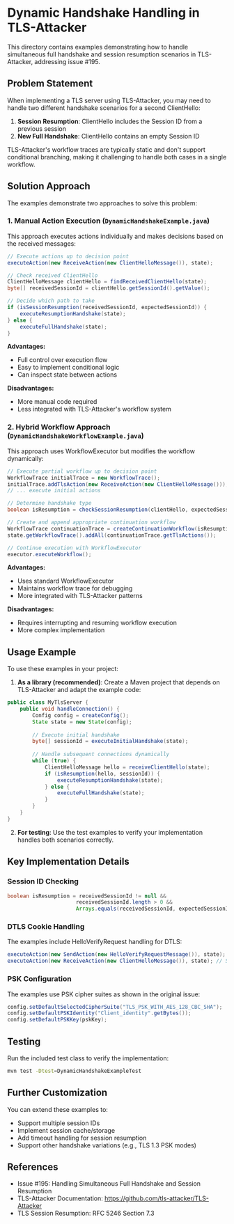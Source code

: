 # Dynamic Handshake Handling in TLS-Attacker

This directory contains examples demonstrating how to handle simultaneous full handshake and session resumption scenarios in TLS-Attacker, addressing issue #195.

## Problem Statement

When implementing a TLS server using TLS-Attacker, you may need to handle two different handshake scenarios for a second ClientHello:
1. **Session Resumption**: ClientHello includes the Session ID from a previous session
2. **New Full Handshake**: ClientHello contains an empty Session ID

TLS-Attacker's workflow traces are typically static and don't support conditional branching, making it challenging to handle both cases in a single workflow.

## Solution Approach

The examples demonstrate two approaches to solve this problem:

### 1. Manual Action Execution (`DynamicHandshakeExample.java`)

This approach executes actions individually and makes decisions based on the received messages:

```java
// Execute actions up to decision point
executeAction(new ReceiveAction(new ClientHelloMessage()), state);

// Check received ClientHello
ClientHelloMessage clientHello = findReceivedClientHello(state);
byte[] receivedSessionId = clientHello.getSessionId().getValue();

// Decide which path to take
if (isSessionResumption(receivedSessionId, expectedSessionId)) {
    executeResumptionHandshake(state);
} else {
    executeFullHandshake(state);
}
```

**Advantages:**
- Full control over execution flow
- Easy to implement conditional logic
- Can inspect state between actions

**Disadvantages:**
- More manual code required
- Less integrated with TLS-Attacker's workflow system

### 2. Hybrid Workflow Approach (`DynamicHandshakeWorkflowExample.java`)

This approach uses WorkflowExecutor but modifies the workflow dynamically:

```java
// Execute partial workflow up to decision point
WorkflowTrace initialTrace = new WorkflowTrace();
initialTrace.addTlsAction(new ReceiveAction(new ClientHelloMessage()));
// ... execute initial actions

// Determine handshake type
boolean isResumption = checkSessionResumption(clientHello, expectedSessionId);

// Create and append appropriate continuation workflow
WorkflowTrace continuationTrace = createContinuationWorkflow(isResumption);
state.getWorkflowTrace().addAll(continuationTrace.getTlsActions());

// Continue execution with WorkflowExecutor
executor.executeWorkflow();
```

**Advantages:**
- Uses standard WorkflowExecutor
- Maintains workflow trace for debugging
- More integrated with TLS-Attacker patterns

**Disadvantages:**
- Requires interrupting and resuming workflow execution
- More complex implementation

## Usage Example

To use these examples in your project:

1. **As a library (recommended)**: Create a Maven project that depends on TLS-Attacker and adapt the example code:

```java
public class MyTlsServer {
    public void handleConnection() {
        Config config = createConfig();
        State state = new State(config);
        
        // Execute initial handshake
        byte[] sessionId = executeInitialHandshake(state);
        
        // Handle subsequent connections dynamically
        while (true) {
            ClientHelloMessage hello = receiveClientHello(state);
            if (isResumption(hello, sessionId)) {
                executeResumptionHandshake(state);
            } else {
                executeFullHandshake(state);
            }
        }
    }
}
```

2. **For testing**: Use the test examples to verify your implementation handles both scenarios correctly.

## Key Implementation Details

### Session ID Checking
```java
boolean isResumption = receivedSessionId != null && 
                      receivedSessionId.length > 0 && 
                      Arrays.equals(receivedSessionId, expectedSessionId);
```

### DTLS Cookie Handling
The examples include HelloVerifyRequest handling for DTLS:
```java
executeAction(new SendAction(new HelloVerifyRequestMessage()), state);
executeAction(new ReceiveAction(new ClientHelloMessage()), state); // Second hello after cookie
```

### PSK Configuration
The examples use PSK cipher suites as shown in the original issue:
```java
config.setDefaultSelectedCipherSuite("TLS_PSK_WITH_AES_128_CBC_SHA");
config.setDefaultPSKIdentity("Client_identity".getBytes());
config.setDefaultPSKKey(pskKey);
```

## Testing

Run the included test class to verify the implementation:

```bash
mvn test -Dtest=DynamicHandshakeExampleTest
```

## Further Customization

You can extend these examples to:
- Support multiple session IDs
- Implement session cache/storage
- Add timeout handling for session resumption
- Support other handshake variations (e.g., TLS 1.3 PSK modes)

## References

- Issue #195: Handling Simultaneous Full Handshake and Session Resumption
- TLS-Attacker Documentation: https://github.com/tls-attacker/TLS-Attacker
- TLS Session Resumption: RFC 5246 Section 7.3